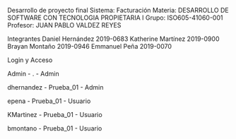 Desarrollo de proyecto final
Sistema: Facturación
Materia: DESARROLLO DE SOFTWARE CON TECNOLOGIA PROPIETARIA I 
Grupo: ISO605-41060-001 
Profesor: JUAN PABLO VALDEZ REYES

Integrantes
Daniel Hernández 2019-0683
Katherine Martínez 2019-0900
Brayan Montaño 2019-0946
Emmanuel Peña 2019-0070

Login y Acceso

Admin - . - Admin

dhernandez - Prueba_01 - Admin

epena - Prueba_01 - Usuario

KMartinez - Prueba_01 -  Usuario

bmontano - Prueba_01 - Usuario


